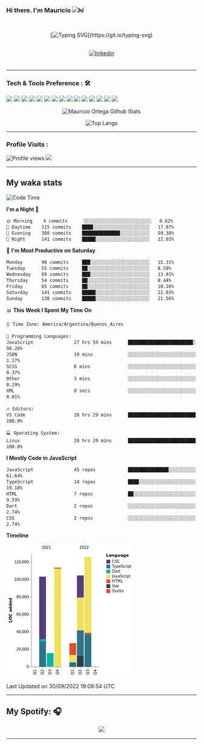 ### Hi there. I'm Mauricio <img src="https://user-images.githubusercontent.com/1303154/88677602-1635ba80-d120-11ea-84d8-d263ba5fc3c0.gif" width="28px" alt="hi">
<br /> 

<div align="center">
  
[![Typing SVG](https://readme-typing-svg.herokuapp.com?size=25&duration=7000&center=true&vCenter=true&width=650&height=40&lines=WELCOME!;My+name+is+Mauricio+Ortega...;I+am+a+Front-End+Developer...;I+hope+you+find+what+you+are+looking+for...;You+have+my+contact+information...;MAY+THE+FORCE+BE+WITH+YOU...)](https://git.io/typing-svg)

</div>
  
<br />

<div align="center">
  
<a href="https://www.linkedin.com/in/mauriciortega/" target="_blank">
<img src=https://img.shields.io/badge/linkedin-%231E77B5.svg?&style=for-the-badge&logo=linkedin&logoColor=white alt=linkedin style="margin-bottom: 5px;" />
</a>
  
</div>

<br />



<!--
**Nekzus/Nekzus** is a ✨ _special_ ✨ repository because its `README.md` (this file) appears on your GitHub profile.

Here are some ideas to get you started:

- 🔭 I’m currently working on ...
- 🌱 I’m currently learning ...
- 👯 I’m looking to collaborate on ...
- 🤔 I’m looking for help with ...
- 💬 Ask me about ...
- 📫 How to reach me: ...
- 😄 Pronouns: ...
- ⚡ Fun fact: ...
-->

---

### Tech & Tools Preference : 🛠

<img src = "https://img.shields.io/badge/-HTML5-E34F26?style=flat&logo=html5&logoColor=white"> <img src = "https://img.shields.io/badge/-CSS3-1572B6?style=flat&logo=css3&logoColor=white">
<img src="https://img.shields.io/badge/-Sass-cc6699?style=flat&logo=sass&logoColor=ffffff">
<img src="https://img.shields.io/badge/-Bootstrap-563D7C?style=flat&logo=bootstrap&logoColor=white">
<img src="https://img.shields.io/badge/-JavaScript-eed718?style=flat&logo=javascript&logoColor=ffffff">
<img src="https://img.shields.io/badge/-React-000000?style=flat&logo=react&logoColor=00c8ff">
<img src="https://img.shields.io/badge/-Next-000000?style=flat&logo=nextdotjs&logoColor=white">
<img src="http://img.shields.io/badge/-Vue-black?style=flat&logo=vuedotjs&logoColor=4FC08D">
<img src="http://img.shields.io/badge/-Flutter-black?style=flat&logo=flutter&logoColor=02569B">
<img src="https://img.shields.io/badge/-Node.js-3C873A?style=flat&logo=Node.js&logoColor=white">
<img src="http://img.shields.io/badge/-Git-F1502F?style=flat&logo=git&logoColor=FFFFFF">
<img src="http://img.shields.io/badge/-Github-000000?style=flat&logo=github&logoColor=FFFFFF">
<img src="https://img.shields.io/badge/-Firebase-FFA611?style=flat&logo=firebase&logoColor=FFFFFF">
<img src="http://img.shields.io/badge/-Vercel-black?style=flat&logo=vercel&logoColor=white">
<img src="http://img.shields.io/badge/-VS%20Code-007ACC?style=flat&logo=visual%20studio%20code&logoColor=white">


<div align="center">
  
![Mauricio Ortega Github Stats](https://github-readme-stats.vercel.app/api?username=Nekzus&show_icons=true&title_color=fff&icon_color=79ff97&text_color=9f9f9f&bg_color=151515)

![Top Langs](https://github-readme-stats.vercel.app/api/top-langs/?username=Nekzus&hide=css,html,less&layout=compact&title_color=fff&icon_color=79ff97&text_color=9f9f9f&bg_color=151515)

</div>
  
---

### Profile Visits :
  
![Profile views](https://gpvc.arturio.dev/Nekzus)  <img src="https://img.shields.io/github/followers/Nekzus?label=Follow" style=" float:left, margin-right:10px" />

---


## My waka stats
<!--START_SECTION:waka-->
![Code Time](http://img.shields.io/badge/Code%20Time-1%2C358%20hrs%2027%20mins-blue)

**I'm a Night 🦉** 

```text
🌞 Morning    4 commits      ░░░░░░░░░░░░░░░░░░░░░░░░░   0.62% 
🌆 Daytime    115 commits    ████░░░░░░░░░░░░░░░░░░░░░   17.97% 
🌃 Evening    380 commits    ██████████████░░░░░░░░░░░   59.38% 
🌙 Night      141 commits    █████░░░░░░░░░░░░░░░░░░░░   22.03%

```
📅 **I'm Most Productive on Saturday** 

```text
Monday       98 commits     ███░░░░░░░░░░░░░░░░░░░░░░   15.31% 
Tuesday      55 commits     ██░░░░░░░░░░░░░░░░░░░░░░░   8.59% 
Wednesday    89 commits     ███░░░░░░░░░░░░░░░░░░░░░░   13.91% 
Thursday     54 commits     ██░░░░░░░░░░░░░░░░░░░░░░░   8.44% 
Friday       65 commits     ██░░░░░░░░░░░░░░░░░░░░░░░   10.16% 
Saturday     141 commits    █████░░░░░░░░░░░░░░░░░░░░   22.03% 
Sunday       138 commits    █████░░░░░░░░░░░░░░░░░░░░   21.56%

```


📊 **This Week I Spent My Time On** 

```text
⌚︎ Time Zone: America/Argentina/Buenos_Aires

💬 Programming Languages: 
JavaScript               27 hrs 59 mins      ████████████████████████░   98.26% 
JSON                     19 mins             ░░░░░░░░░░░░░░░░░░░░░░░░░   1.17% 
SCSS                     6 mins              ░░░░░░░░░░░░░░░░░░░░░░░░░   0.37% 
Other                    3 mins              ░░░░░░░░░░░░░░░░░░░░░░░░░   0.19% 
XML                      0 secs              ░░░░░░░░░░░░░░░░░░░░░░░░░   0.01%

🔥 Editors: 
VS Code                  28 hrs 29 mins      █████████████████████████   100.0%

💻 Operating System: 
Linux                    28 hrs 29 mins      █████████████████████████   100.0%

```

**I Mostly Code in JavaScript** 

```text
JavaScript               45 repos            ███████████████░░░░░░░░░░   61.64% 
TypeScript               14 repos            ████░░░░░░░░░░░░░░░░░░░░░   19.18% 
HTML                     7 repos             ██░░░░░░░░░░░░░░░░░░░░░░░   9.59% 
Dart                     2 repos             ░░░░░░░░░░░░░░░░░░░░░░░░░   2.74% 
CSS                      2 repos             ░░░░░░░░░░░░░░░░░░░░░░░░░   2.74%

```


**Timeline**

![Chart not found](https://raw.githubusercontent.com/Nekzus/Nekzus/main/charts/bar_graph.png) 


 Last Updated on 30/09/2022 19:08:54 UTC
<!--END_SECTION:waka-->

---
## My Spotify: 🎧

<div align="center"><img src="https://spotify-github-profile.vercel.app/api/view?uid=11169970531&cover_image=true&theme=default" /></div>

---
